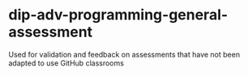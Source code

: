 # dip-adv-programming-general-assessment
Used for validation and feedback on assessments that have not been adapted to use GitHub classrooms
